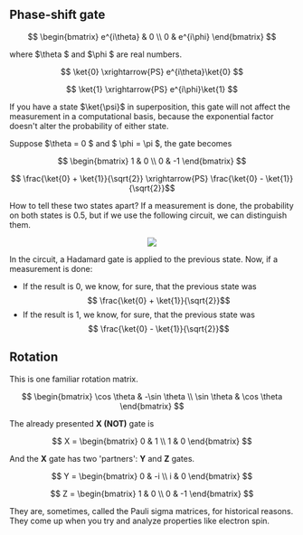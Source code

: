 ## Phase-shift gate

$$ \begin{bmatrix}
e^{i\theta} & 0 \\
0 & e^{i\phi} \end{bmatrix}
$$

where  $\theta $ and  $\phi $ are real numbers.

$$ \ket{0} \xrightarrow{PS} e^{i\theta}\ket{0} $$

$$ \ket{1} \xrightarrow{PS} e^{i\phi}\ket{1} $$

If you have a state $\ket{\psi}$ in superposition, this gate will not 
affect the measurement in a computational basis, because the exponential
factor doesn't alter the probability of either state.

Suppose  $\theta = 0 $  and  $ \phi = \pi $, the gate becomes

$$ \begin{bmatrix}
1 & 0 \\
0 & -1 \end{bmatrix}
$$

$$ \frac{\ket{0} + \ket{1}}{\sqrt{2}} 
\xrightarrow{PS} \frac{\ket{0} - \ket{1}}{\sqrt{2}}$$

How to tell these two states apart? If a measurement is done, the probability
on both states is 0.5, but if we use the following circuit, we can distinguish
them.

<p align="center">
  <img src="https://user-images.githubusercontent.com/69206952/175837352-3cc63bcf-6633-496e-ac1b-b894fb54905f.png"/>
</p>

In the circuit, a Hadamard gate is applied to the previous state.
Now, if a measurement is done:

- If the result is 0, we know, for sure, that the previous state was
$$ \frac{\ket{0} + \ket{1}}{\sqrt{2}}$$
- If the result is 1, we know, for sure, that the previous state was
$$ \frac{\ket{0} - \ket{1}}{\sqrt{2}}$$

## Rotation

This is one familiar rotation matrix.

$$ \begin{bmatrix}
\cos \theta & -\sin \theta \\
\sin \theta & \cos \theta \end{bmatrix}
$$

The already presented **X (NOT)** gate is

$$ X = \begin{bmatrix}
0 & 1 \\
1 & 0 \end{bmatrix}
$$

And the **X** gate has two 'partners': **Y** and **Z** gates.

$$ Y = \begin{bmatrix}
0 & -i \\
i & 0 \end{bmatrix}
$$

$$ Z = \begin{bmatrix}
1 & 0 \\
0 & -1 \end{bmatrix}
$$

They are, sometimes, called the Pauli sigma matrices, for historical reasons.
They come up when you try and analyze properties like electron spin.

